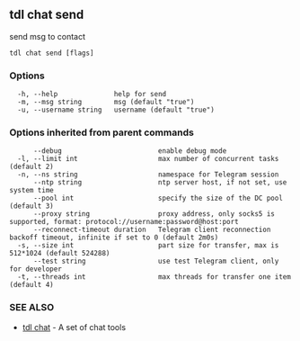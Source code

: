 ## tdl chat send

send msg to contact

```
tdl chat send [flags]
```

### Options

```
  -h, --help              help for send
  -m, --msg string        msg (default "true")
  -u, --username string   username (default "true")
```

### Options inherited from parent commands

```
      --debug                        enable debug mode
  -l, --limit int                    max number of concurrent tasks (default 2)
  -n, --ns string                    namespace for Telegram session
      --ntp string                   ntp server host, if not set, use system time
      --pool int                     specify the size of the DC pool (default 3)
      --proxy string                 proxy address, only socks5 is supported, format: protocol://username:password@host:port
      --reconnect-timeout duration   Telegram client reconnection backoff timeout, infinite if set to 0 (default 2m0s)
  -s, --size int                     part size for transfer, max is 512*1024 (default 524288)
      --test string                  use test Telegram client, only for developer
  -t, --threads int                  max threads for transfer one item (default 4)
```

### SEE ALSO

* [tdl chat](tdl_chat.md)	 - A set of chat tools

